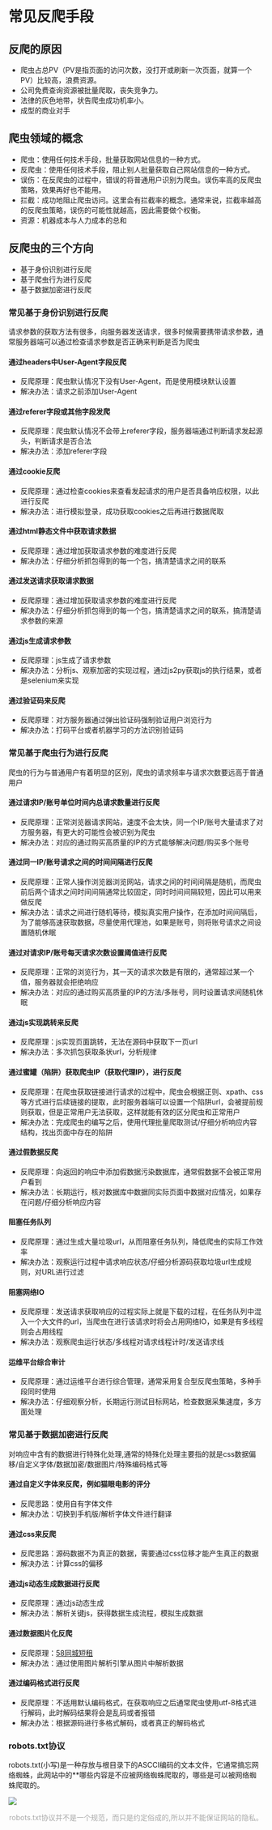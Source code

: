 # 常见反爬手段

## 反爬的原因

   - 爬虫占总PV（PV是指页面的访问次数，没打开或刷新一次页面，就算一个PV）比较高，浪费资源。
   - 公司免费查询资源被批量爬取，丧失竞争力。
   - 法律的灰色地带，状告爬虫成功机率小。
   - 成型的商业对手

## 爬虫领域的概念

   - 爬虫：使用任何技术手段，批量获取网站信息的一种方式。
   - 反爬虫：使用任何技术手段，阻止别人批量获取自己网站信息的一种方式。
   - 误伤：在反爬虫的过程中，错误的将普通用户识别为爬虫。误伤率高的反爬虫策略，效果再好也不能用。
   - 拦截：成功地阻止爬虫访问。这里会有拦截率的概念。通常来说，拦截率越高的反爬虫策略，误伤的可能性就越高，因此需要做个权衡。
   - 资源：机器成本与人力成本的总和

## 反爬虫的三个方向

   - 基于身份识别进行反爬
   - 基于爬虫行为进行反爬
   - 基于数据加密进行反爬

### 常见基于身份识别进行反爬

请求参数的获取方法有很多，向服务器发送请求，很多时候需要携带请求参数，通常服务器端可以通过检查请求参数是否正确来判断是否为爬虫

#### 通过headers中User-Agent字段反爬 

- 反爬原理：爬虫默认情况下没有User-Agent，而是使用模块默认设置 
- 解决办法：请求之前添加User-Agent

#### 通过referer字段或其他字段发爬

- 反爬原理：爬虫默认情况不会带上referer字段，服务器端通过判断请求发起源头，判断请求是否合法 
- 解决办法：添加referer字段

#### 通过cookie反爬 

- 反爬原理：通过检查cookies来查看发起请求的用户是否具备响应权限，以此进行反爬
- 解决办法：进行模拟登录，成功获取cookies之后再进行数据爬取

#### 通过html静态文件中获取请求数据

- 反爬原理：通过增加获取请求参数的难度进行反爬 
- 解决办法：仔细分析抓包得到的每一个包，搞清楚请求之间的联系

#### 通过发送请求获取请求数据

- 反爬原理：通过增加获取请求参数的难度进行反爬
- 解决办法：仔细分析抓包得到的每一个包，搞清楚请求之间的联系，搞清楚请求参数的来源

#### 通过js生成请求参数

- 反爬原理：js生成了请求参数
- 解决办法：分析js、观察加密的实现过程，通过js2py获取js的执行结果，或者是selenium来实现

#### 通过验证码来反爬

- 反爬原理：对方服务器通过弹出验证码强制验证用户浏览行为
- 解决办法：打码平台或者机器学习的方法识别验证码

### 常见基于爬虫行为进行反爬

爬虫的行为与普通用户有着明显的区别，爬虫的请求频率与请求次数要远高于普通用户

#### 通过请求IP/账号单位时间内总请求数量进行反爬

- 反爬原理：正常浏览器请求网站，速度不会太快，同一个IP/账号大量请求了对方服务器，有更大的可能性会被识别为爬虫
- 解决办法：对应的通过购买高质量的IP的方式能够解决问题/购买多个账号

#### 通过同一IP/账号请求之间的时间间隔进行反爬

- 反爬原理：正常人操作浏览器浏览网站，请求之间的时间间隔是随机，而爬虫前后两个请求之间时间间隔通常比较固定，同时时间间隔较短，因此可以用来做反爬
- 解决办法：请求之间进行随机等待，模拟真实用户操作，在添加时间间隔后，为了能够高速获取数据，尽量使用代理池，如果是账号，则将账号请求之间设置随机休眠

#### 通过对请求IP/账号每天请求次数设置阈值进行反爬

- 反爬原理：正常的浏览行为，其一天的请求次数是有限的，通常超过某一个值，服务器就会拒绝响应
- 解决办法：对应的通过购买高质量的IP的方法/多账号，同时设置请求间随机休眠

#### 通过js实现跳转来反爬

- 反爬原理：js实现页面跳转，无法在源码中获取下一页url
- 解决办法：多次抓包获取条状url，分析规律

####  通过蜜罐（陷阱）获取爬虫IP（获取代理IP），进行反爬

- 反爬原理：在爬虫获取链接进行请求的过程中，爬虫会根据正则、xpath、css等方式进行后续链接的提取，此时服务器端可以设置一个陷阱url，会被提前规则获取，但是正常用户无法获取，这样就能有效的区分爬虫和正常用户
- 解决办法：完成爬虫的编写之后，使用代理批量爬取测试/仔细分析响应内容结构，找出页面中存在的陷阱

#### 通过假数据反爬

- 反爬原理：向返回的响应中添加假数据污染数据库，通常假数据不会被正常用户看到
- 解决办法：长期运行，核对数据库中数据同实际页面中数据对应情况，如果存在问题/仔细分析响应内容

#### 阻塞任务队列

- 反爬原理：通过生成大量垃圾url，从而阻塞任务队列，降低爬虫的实际工作效率
- 解决办法：观察运行过程中请求响应状态/仔细分析源码获取垃圾url生成规则，对URL进行过滤

#### 阻塞网络IO

- 反爬原理：发送请求获取响应的过程实际上就是下载的过程，在任务队列中混入一个大文件的url，当爬虫在进行该请求时将会占用网络IO，如果是有多线程则会占用线程
- 解决办法：观察爬虫运行状态/多线程对请求线程计时/发送请求线


#### 运维平台综合审计

- 反爬原理：通过运维平台进行综合管理，通常采用复合型反爬虫策略，多种手段同时使用
- 解决办法：仔细观察分析，长期运行测试目标网站，检查数据采集速度，多方面处理

### 常见基于数据加密进行反爬

对响应中含有的数据进行特殊化处理,通常的特殊化处理主要指的就是css数据偏移/自定义字体/数据加密/数据图片/特殊编码格式等

#### 通过自定义字体来反爬，例如猫眼电影的评分

- 反爬思路：使用自有字体文件
- 解决办法：切换到手机版/解析字体文件进行翻译

#### 通过css来反爬

- 反爬思路：源码数据不为真正的数据，需要通过css位移才能产生真正的数据
- 解决办法：计算css的偏移

#### 通过js动态生成数据进行反爬

- 反爬原理：通过js动态生成
- 解决办法：解析关键js，获得数据生成流程，模拟生成数据

#### 通过数据图片化反爬

- 反爬原理：[58同城短租](https://baise.58.com/duanzu/3801871883498x.shtml)
- 解决办法：通过使用图片解析引擎从图片中解析数据

#### 通过编码格式进行反爬

- 反爬原理：不适用默认编码格式，在获取响应之后通常爬虫使用utf-8格式进行解码，此时解码结果将会是乱码或者报错
- 解决办法：根据源码进行多格式解码，或者真正的解码格式

### robots.txt协议

robots.txt(小写)是一种存放与根目录下的ASCCI编码的文本文件，它通常搞忘网络蜘蛛，此网站中的**哪些内容是不应被网络蜘蛛爬取的，哪些是可以被网络蜘蛛爬取的。

![](imgs/robots.txt-file.png)

<center >
   <p style="color:#A8A8A8">
       robots.txt协议并不是一个规范，而只是约定俗成的,所以并不能保证网站的隐私。
    </p> 
</center> 
